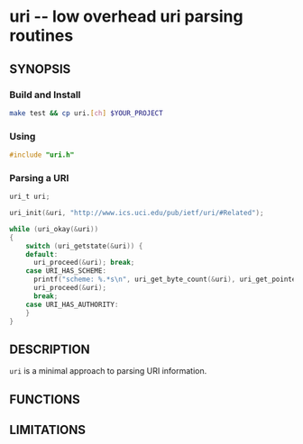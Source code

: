 uri -- low overhead uri parsing routines
========================================

## SYNOPSIS

### Build and Install

```sh
make test && cp uri.[ch] $YOUR_PROJECT
```

### Using

```c
#include "uri.h"
```

### Parsing a URI

```c
uri_t uri;

uri_init(&uri, "http://www.ics.uci.edu/pub/ietf/uri/#Related");

while (uri_okay(&uri))
{
    switch (uri_getstate(&uri)) {
    default:
      uri_proceed(&uri); break;
    case URI_HAS_SCHEME:
      printf("scheme: %.*s\n", uri_get_byte_count(&uri), uri_get_pointer(&uri));
      uri_proceed(&uri);
      break;
    case URI_HAS_AUTHORITY:
    }
}
```

## DESCRIPTION

`uri` is a minimal approach to parsing URI information.

## FUNCTIONS

## LIMITATIONS
